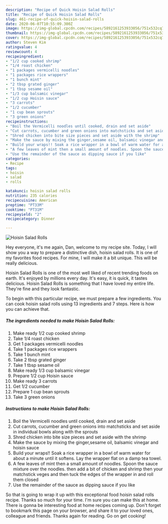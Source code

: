 ```yaml
---
description: "Recipe of Quick Hoisin Salad Rolls"
title: "Recipe of Quick Hoisin Salad Rolls"
slug: 461-recipe-of-quick-hoisin-salad-rolls
date: 2020-06-07T10:55:09.300Z
image: https://img-global.cpcdn.com/recipes/5892161253933056/751x532cq70/hoisin-salad-rolls-recipe-main-photo.jpg
thumbnail: https://img-global.cpcdn.com/recipes/5892161253933056/751x532cq70/hoisin-salad-rolls-recipe-main-photo.jpg
cover: https://img-global.cpcdn.com/recipes/5892161253933056/751x532cq70/hoisin-salad-rolls-recipe-main-photo.jpg
author: Steven Kim
ratingvalue: 4
reviewcount: 4
recipeingredient:
- "1/2 cup cooked shrimp"
- "1/4 roast chicken"
- "1 packages vermicelli noodles"
- "1 packages rice wrappers"
- "1 bunch mint"
- "2 tbsp grated ginger"
- "1 tbsp sesame oil"
- "1/3 cup balsamic vinegar"
- "1/2 cup Hoisin sauce"
- "3 carrots"
- "1/2 cucumber"
- "1 cup bean sprouts"
- "3 green onions"
recipeinstructions:
- "Boil the Vermicelli noodles until cooked, drain and set aside"
- "Cut carrots, cucumber and green onions into matchsticks and set aside in individual bowls along with the sprouts"
- "Shred chicken into bite size pieces and set aside with the shrimp"
- "Make the sauce by mixing the ginger,sesame oil, balsamic vinegar and hoisin sauce"
- "Build your wraps!! Soak a rice wrapper in a bowl of warm water for about a minute until it softens. Lay the wrapper flat on a damp tea towel."
- "A few leaves of mint then a small amount of noodles. Spoon the sauce mixture over the noodles. then add a bit of chicken and shrimp then your matchstick veges and then tuck the edges of the wrapper in and roll them closed"
- "Use the remainder of the sauce as dipping sauce if you like"
categories:
- Recipe
tags:
- hoisin
- salad
- rolls

katakunci: hoisin salad rolls 
nutrition: 235 calories
recipecuisine: American
preptime: "PT33M"
cooktime: "PT31M"
recipeyield: "2"
recipecategory: Dinner

---
```



![Hoisin Salad Rolls](https://img-global.cpcdn.com/recipes/5892161253933056/751x532cq70/hoisin-salad-rolls-recipe-main-photo.jpg)

Hey everyone, it's me again, Dan, welcome to my recipe site. Today, I will show you a way to prepare a distinctive dish, hoisin salad rolls. It is one of my favorites food recipes. For mine, I will make it a bit unique. This will be really delicious.



Hoisin Salad Rolls is one of the most well liked of recent trending foods on earth. It's enjoyed by millions every day. It's easy, it is quick, it tastes delicious. Hoisin Salad Rolls is something that I have loved my entire life. They're fine and they look fantastic.


To begin with this particular recipe, we must prepare a few ingredients. You can cook hoisin salad rolls using 13 ingredients and 7 steps. Here is how you can achieve that.

<!--inarticleads1-->

##### The ingredients needed to make Hoisin Salad Rolls:

1. Make ready 1/2 cup cooked shrimp
1. Take 1/4 roast chicken
1. Get 1 packages vermicelli noodles
1. Take 1 packages rice wrappers
1. Take 1 bunch mint
1. Take 2 tbsp grated ginger
1. Take 1 tbsp sesame oil
1. Make ready 1/3 cup balsamic vinegar
1. Prepare 1/2 cup Hoisin sauce
1. Make ready 3 carrots
1. Get 1/2 cucumber
1. Prepare 1 cup bean sprouts
1. Take 3 green onions




<!--inarticleads2-->

##### Instructions to make Hoisin Salad Rolls:

1. Boil the Vermicelli noodles until cooked, drain and set aside
1. Cut carrots, cucumber and green onions into matchsticks and set aside in individual bowls along with the sprouts
1. Shred chicken into bite size pieces and set aside with the shrimp
1. Make the sauce by mixing the ginger,sesame oil, balsamic vinegar and hoisin sauce
1. Build your wraps!! Soak a rice wrapper in a bowl of warm water for about a minute until it softens. Lay the wrapper flat on a damp tea towel.
1. A few leaves of mint then a small amount of noodles. Spoon the sauce mixture over the noodles. then add a bit of chicken and shrimp then your matchstick veges and then tuck the edges of the wrapper in and roll them closed
1. Use the remainder of the sauce as dipping sauce if you like




So that is going to wrap it up with this exceptional food hoisin salad rolls recipe. Thanks so much for your time. I'm sure you can make this at home. There is gonna be interesting food at home recipes coming up. Don't forget to bookmark this page on your browser, and share it to your loved ones, colleague and friends. Thanks again for reading. Go on get cooking!
